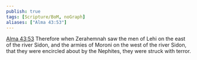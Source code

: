 ```yaml
---
publish: true
tags: [Scripture/BoM, noGraph]
aliases: ["Alma 43:53"]
---
```

[Alma 43:53](https://churchofjesuschrist.org/study/scriptures/bofm/alma/43?lang=eng&id=p53#p53) Therefore when Zerahemnah saw the men of Lehi on the east of the river Sidon, and the armies of Moroni on the west of the river Sidon, that they were encircled about by the Nephites, they were struck with terror.
